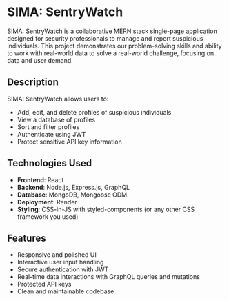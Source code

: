 # SIMA: SentryWatch

 SIMA: SentryWatch is a collaborative MERN stack single-page application designed for security professionals to manage and report suspicious individuals. This project demonstrates our problem-solving skills and ability to work with real-world data to solve a real-world challenge, focusing on data and user demand.

## Description

 SIMA: SentryWatch allows users to:
- Add, edit, and delete profiles of suspicious individuals
- View a database of profiles
- Sort and filter profiles
- Authenticate using JWT
- Protect sensitive API key information

## Technologies Used

- **Frontend**: React
- **Backend**: Node.js, Express.js, GraphQL
- **Database**: MongoDB, Mongoose ODM
- **Deployment**: Render
- **Styling**: CSS-in-JS with styled-components (or any other CSS framework you used)

## Features

- Responsive and polished UI
- Interactive user input handling
- Secure authentication with JWT
- Real-time data interactions with GraphQL queries and mutations
- Protected API keys
- Clean and maintainable codebase


